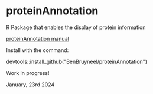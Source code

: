 # proteinAnnotation

R Package that enables the display of protein information 

[proteinAnnotation manual](https://benbruyneel.github.io/proteinAnnotation/)

Install with the command:

devtools::install_github("BenBruyneel/proteinAnnotation")

Work in progress!

January, 23rd 2024

